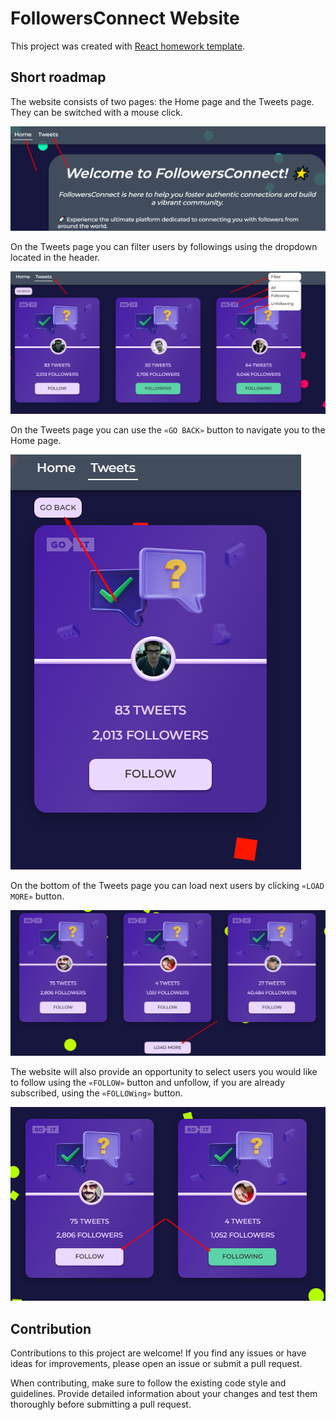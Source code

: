 # FollowersConnect Website

This project was created with
[React homework template](https://github.com/goitacademy/react-homework-template#readme).

## Short roadmap

The website consists of two pages: the Home page and the Tweets page. They can
be switched with a mouse click.

![Switching pages](./assets/screen1.png)

On the Tweets page you can filter users by followings using the dropdown located
in the header.

![Filter users](./assets/screen2.png)

On the Tweets page you can use the `«GO BACK»` button to navigate you to the
Home page.

![Go back button](./assets/screen3.png)

On the bottom of the Tweets page you can load next users by clicking
`«LOAD MORE»` button.

![Load more button](./assets/screen4.png)

The website will also provide an opportunity to select users you would like to
follow using the `«FOLLOW»` button and unfollow, if you are already subscribed,
using the `«FOLLOWing»` button.

![Load more button](./assets/screen5.png)

## Contribution

Contributions to this project are welcome! If you find any issues or have ideas
for improvements, please open an issue or submit a pull request.

When contributing, make sure to follow the existing code style and guidelines.
Provide detailed information about your changes and test them thoroughly before
submitting a pull request.
